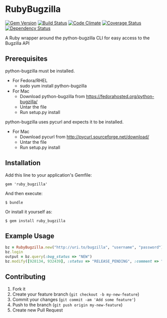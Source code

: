 # RubyBugzilla

[![Gem Version](https://badge.fury.io/rb/ruby_bugzilla.png)](http://badge.fury.io/rb/ruby_bugzilla)
[![Build Status](https://travis-ci.org/ManageIQ/ruby_bugzilla.png)](https://travis-ci.org/ManageIQ/ruby_bugzilla)
[![Code Climate](https://codeclimate.com/github/ManageIQ/ruby_bugzilla.png)](https://codeclimate.com/github/ManageIQ/ruby_bugzilla)
[![Coverage Status](https://coveralls.io/repos/ManageIQ/ruby_bugzilla/badge.png?branch=master)](https://coveralls.io/r/ManageIQ/ruby_bugzilla)
[![Dependency Status](https://gemnasium.com/ManageIQ/ruby_bugzilla.png)](https://gemnasium.com/ManageIQ/ruby_bugzilla)

A Ruby wrapper around the python-bugzilla CLI for easy access to the Bugzilla API

## Prerequisites

python-bugzilla must be installed.

* For Fedora/RHEL
  * sudo yum install python-bugzilla
* For Mac
  * Download python-bugzilla from https://fedorahosted.org/python-bugzilla/
  * Untar the file
  * Run setup.py install

python-bugzilla uses pycurl and expects it to be installed.

* For Mac
  * Download pycurl from http://pycurl.sourceforge.net/download/
  * Untar the file
  * Run setup.py install

## Installation

Add this line to your application's Gemfile:

    gem 'ruby_bugzilla'

And then execute:

    $ bundle

Or install it yourself as:

    $ gem install ruby_bugzilla

## Example Usage

```ruby
bz = RubyBugzilla.new("http://uri.to/bugzilla", "username", "password")
bz.login
output = bz.query(:bug_status => "NEW")
bz.modify([928134, 932439], :status => "RELEASE_PENDING", :comment => "Looks good")
```

## Contributing

1. Fork it
2. Create your feature branch (`git checkout -b my-new-feature`)
3. Commit your changes (`git commit -am 'Add some feature'`)
4. Push to the branch (`git push origin my-new-feature`)
5. Create new Pull Request
